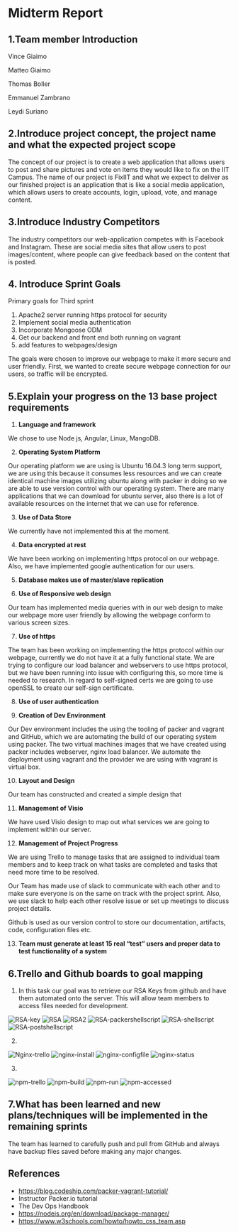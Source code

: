 # Midterm Report 

## 1.Team member Introduction 
Vince Giaimo

Matteo Giaimo

Thomas Boller

Emmanuel Zambrano

Leydi Suriano

## 2.Introduce project concept, the project name and what the expected project scope

The concept of our project is to create a web application that allows users to post and share pictures and vote on items they would like to fix on the IIT Campus. The name of our project is FixIIT and what we expect to deliver as our finished project is an application that is like a social media application, which allows users to create accounts, login, upload, vote, and manage content. 

## 3.Introduce Industry Competitors

The industry competitors our web-application competes with is Facebook and Instagram. These are social media sites that allow users to post images/content, where people can give feedback based on the content that is posted. 

## 4. Introduce Sprint Goals

Primary goals for Third sprint

1. Apache2 server running https protocol for security
2. Implement social media authentication
3. Incorporate Mongoose ODM 
4. Get our backend and front end both running on vagrant 
5. add features to webpages/design

The goals were chosen to improve our webpage to make it more secure and user friendly. First, we wanted to create secure webpage connection for our users, so traffic will be encrypted. 

## 5.Explain your progress on the 13 base project requirements

1. **Language and framework**

We chose to use Node js, Angular, Linux, MangoDB.

2. **Operating System Platform** 

Our operating platform we are using is Ubuntu 16.04.3 long term support, we are using this because it consumes less resources and we can create identical machine images utilizing ubuntu along with packer in doing so we are able to use version control with our operating system. There are many applications that we can download for ubuntu server, also there is a lot of available resources on the internet that we can use for reference. 

3. **Use of Data Store**

We currently have not implemented this at the moment. 

4. **Data encrypted at rest**

We have been working on implementing https protocol on our webpage. Also, we have implemented google authentication for our users.

5. **Database makes use of master/slave replication**

6. **Use of Responsive web design** 

Our team has implemented media queries with in our web design to make our webpage more user friendly by allowing the webpage conform to various screen sizes. 

7. **Use of https**

The team has been working on implementing the https protocol within our webpage, currently we do not have it at a fully functional state. We are trying to configure our load balancer and webservers to use https protocol, but we have been running into issue with configuring this, so more time is needed to research. In regard to self-signed certs we are going to use openSSL to create our self-sign certificate.

8. **Use of user authentication**

9. **Creation of Dev Environment**

Our Dev environment includes the using the tooling of packer and vagrant and GitHub, which we are automating the build of our operating system using packer. The two virtual machines images that we have created using packer includes webserver, nginx load balancer. We automate the deployment using vagrant and the provider we are using with vagrant is virtual box.

10. **Layout and Design**

 Our team has constructed and created a simple design that

11. **Management of Visio**

We have used Visio design to map out what services we are going to implement within our server. 

12. **Management of Project Progress**

We are using Trello to manage tasks that are assigned to individual team members and to keep track on what tasks are completed and tasks that need more time to be resolved. 

Our Team has made use of slack to communicate with each other and to make sure everyone is on the same on track with the project sprint. Also, we use slack to help each other resolve issue or set up meetings to discuss project details.

Github is used as our version control to store our documentation, artifacts, code, configuration files etc. 

13. **Team must generate at least 15 real “test” users and proper data to test functionality of a system**

## 6.Trello and Github boards to goal mapping

1. In this task our goal was to retrieve our RSA Keys from github and have them automated onto the server. This will allow team members to access files needed for development. 

![RSA-key](Images/RSA-key.png "RSA1")
![RSA](Images/RSA.PNG "RSA1")
![RSA2](Images/RSA2.PNG "RSA2")
![RSA-packershellscript](Images/RSA-packershellscript.png "RSA3")
![RSA-shellscript](Images/RSA-shellscript.png "RSA4")
![RSA-postshellscript](Images/RSA-postshellscript.png "RSA4")

2. 

![Nginx-trello](Images/Nginx-trello.PNG "Trello Nginx")
![nginx-install](Images/nginx-install.PNG"")
![nginx-configfile](Images/nginx-configfile "nginx configfile")
![nginx-status](Images/nginx-status.png "nginx status")


3. 

![npm-trello](Images/npm-trello.PNG "npm trello")
![npm-build](Images/npm-build.PNG "npm build")
![npm-run](Images/npm-run.png "npm run")
![npm-accessed](Images/npm-accessed.png "npm accessed")


## 7.What has been learned and new plans/techniques will be implemented in the remaining sprints

The team has learned to carefully push and pull from GitHub and always have backup files saved before making any major changes.    

## References

- https://blog.codeship.com/packer-vagrant-tutorial/
- Instructor Packer.io tutorial
- The Dev Ops Handbook
- https://nodejs.org/en/download/package-manager/
- https://www.w3schools.com/howto/howto_css_team.asp